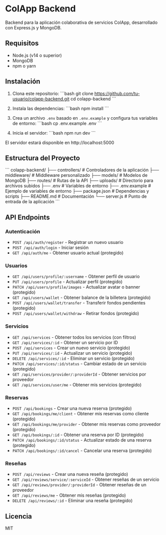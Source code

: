 # ColApp Backend

Backend para la aplicación colaborativa de servicios ColApp, desarrollado con Express.js y MongoDB.

## Requisitos

- Node.js (v14 o superior)
- MongoDB
- npm o yarn

## Instalación

1. Clona este repositorio:
\`\`\`bash
git clone https://github.com/tu-usuario/colapp-backend.git
cd colapp-backend
\`\`\`

2. Instala las dependencias:
\`\`\`bash
npm install
\`\`\`

3. Crea un archivo `.env` basado en `.env.example` y configura tus variables de entorno:
\`\`\`bash
cp .env.example .env
\`\`\`

4. Inicia el servidor:
\`\`\`bash
npm run dev
\`\`\`

El servidor estará disponible en http://localhost:5000

## Estructura del Proyecto

\`\`\`
colapp-backend/
├── controllers/       # Controladores de la aplicación
├── middleware/        # Middleware personalizado
├── models/            # Modelos de MongoDB
├── routes/            # Rutas de la API
├── uploads/           # Directorio para archivos subidos
├── .env               # Variables de entorno
├── .env.example       # Ejemplo de variables de entorno
├── package.json       # Dependencias y scripts
├── README.md          # Documentación
└── server.js          # Punto de entrada de la aplicación
\`\`\`

## API Endpoints

### Autenticación
- `POST /api/auth/register` - Registrar un nuevo usuario
- `POST /api/auth/login` - Iniciar sesión
- `GET /api/auth/me` - Obtener usuario actual (protegido)

### Usuarios
- `GET /api/users/profile/:username` - Obtener perfil de usuario
- `PUT /api/users/profile` - Actualizar perfil (protegido)
- `PATCH /api/users/profile/images` - Actualizar avatar o banner (protegido)
- `GET /api/users/wallet` - Obtener balance de la billetera (protegido)
- `POST /api/users/wallet/transfer` - Transferir fondos pendientes (protegido)
- `POST /api/users/wallet/withdraw` - Retirar fondos (protegido)

### Servicios
- `GET /api/services` - Obtener todos los servicios (con filtros)
- `GET /api/services/:id` - Obtener un servicio por ID
- `POST /api/services` - Crear un nuevo servicio (protegido)
- `PUT /api/services/:id` - Actualizar un servicio (protegido)
- `DELETE /api/services/:id` - Eliminar un servicio (protegido)
- `PATCH /api/services/:id/status` - Cambiar estado de un servicio (protegido)
- `GET /api/services/provider/:providerId` - Obtener servicios por proveedor
- `GET /api/services/user/me` - Obtener mis servicios (protegido)

### Reservas
- `POST /api/bookings` - Crear una nueva reserva (protegido)
- `GET /api/bookings/me/client` - Obtener mis reservas como cliente (protegido)
- `GET /api/bookings/me/provider` - Obtener mis reservas como proveedor (protegido)
- `GET /api/bookings/:id` - Obtener una reserva por ID (protegido)
- `PATCH /api/bookings/:id/status` - Actualizar estado de una reserva (protegido)
- `PATCH /api/bookings/:id/cancel` - Cancelar una reserva (protegido)

### Reseñas
- `POST /api/reviews` - Crear una nueva reseña (protegido)
- `GET /api/reviews/service/:serviceId` - Obtener reseñas de un servicio
- `GET /api/reviews/provider/:providerId` - Obtener reseñas de un proveedor
- `GET /api/reviews/me` - Obtener mis reseñas (protegido)
- `DELETE /api/reviews/:id` - Eliminar una reseña (protegido)

## Licencia

MIT
